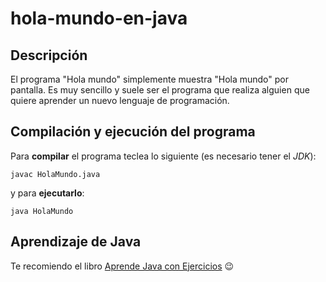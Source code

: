 # hola-mundo-en-java

## Descripción

El programa "Hola mundo" simplemente muestra "Hola mundo" por pantalla. Es muy sencillo y suele
ser el programa que realiza alguien que quiere aprender un nuevo lenguaje de programación.

## Compilación y ejecución del programa

Para **compilar** el programa teclea lo siguiente (es necesario tener el *JDK*):

```console
javac HolaMundo.java
```

y para **ejecutarlo**:

```console
java HolaMundo
```

## Aprendizaje de Java
Te recomiendo el libro [Aprende Java con Ejercicios](https://leanpub.com/aprendejava) :wink:
